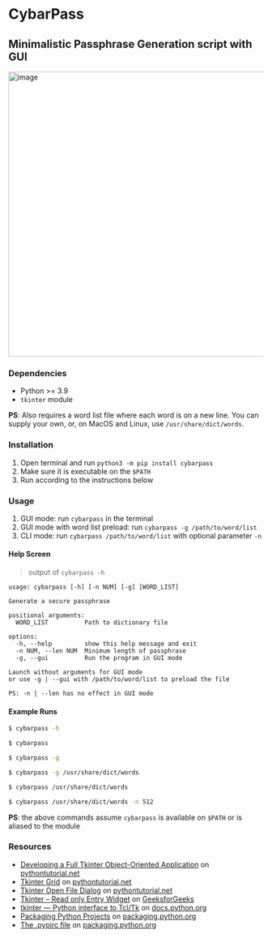 # CybarPass

## Minimalistic Passphrase Generation script with GUI

<img width="562" alt="image" src="https://user-images.githubusercontent.com/50134239/229692629-20cb301f-b577-4e9b-9299-b25516116861.png">

### Dependencies

-   Python \>= 3.9
-   `tkinter` module

**PS**: Also requires a word list file where each word is on a new line. You can supply your own, or, on MacOS and Linux, use `/usr/share/dict/words`.

### Installation

1.  Open terminal and run `python3 -m pip install cybarpass`
2.  Make sure it is executable on the `$PATH`
3.  Run according to the instructions below

### Usage

1.  GUI mode: run `cybarpass` in the terminal
2.  GUI mode with word list preload: run
    `cybarpass -g /path/to/word/list`
3.  CLI mode: run `cybarpass /path/to/word/list` with optional parameter
    `-n`

#### Help Screen

> output of `cybarpass -h`

```
usage: cybarpass [-h] [-n NUM] [-g] [WORD_LIST]

Generate a secure passphrase

positional arguments:
  WORD_LIST          Path to dictionary file

options:
  -h, --help         show this help message and exit
  -n NUM, --len NUM  Minimum length of passphrase
  -g, --gui          Run the program in GUI mode

Launch without arguments for GUI mode
or use -g | --gui with /path/to/word/list to preload the file

PS: -n | --len has no effect in GUI mode
```

#### Example Runs

```sh
$ cybarpass -h

$ cybarpass

$ cybarpass -g

$ cybarpass -g /usr/share/dict/words

$ cybarpass /usr/share/dict/words

$ cybarpass /usr/share/dict/words -n 512
```

**PS**: the above commands assume `cybarpass` is available on `$PATH` or
is aliased to the module

### Resources

-   [Developing a Full Tkinter Object-Oriented Application](https://www.pythontutorial.net/tkinter/tkinter-object-oriented-application/) on [pythontutorial.net](https://www.pythontutorial.net/)
-   [Tkinter Grid](https://www.pythontutorial.net/tkinter/tkinter-grid/) on [pythontutorial.net](https://www.pythontutorial.net/)
-   [Tkinter Open File Dialog](https://www.pythontutorial.net/tkinter/tkinter-open-file-dialog/) on [pythontutorial.net](https://www.pythontutorial.net/)
-   [Tkinter – Read only Entry Widget](https://www.geeksforgeeks.org/tkinter-read-only-entry-widget/) on [GeeksforGeeks](https://www.geeksforgeeks.org/)
-   [tkinter — Python interface to Tcl/Tk](https://docs.python.org/3/library/tkinter.html) on [docs.python.org](https://docs.python.org/)
-   [Packaging Python Projects](https://packaging.python.org/en/latest/tutorials/packaging-projects/) on [packaging.python.org](https://packaging.python.org)
-   [The .pypirc file](https://packaging.python.org/en/latest/specifications/pypirc/) on [packaging.python.org](https://packaging.python.org)
